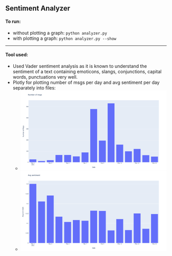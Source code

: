 ## Sentiment Analyzer

#### To run:

- without plotting a graph: `python analyzer.py`
- with plotting a graph: `python analyzer.py --show`


---


#### Tool used:
- Used Vader sentiment analysis as it is known to understand the sentiment of a text containing emoticons, slangs, conjunctions, capital words, punctuations very well.
- Plotly for plotting number of msgs per day and avg sentiment per day separately into files:
    - ![](./number_of_msgs.png)
    - ![](./avg_sentiment.png)